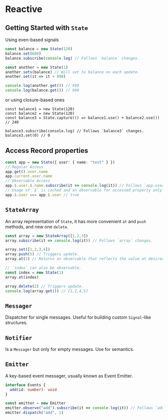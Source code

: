 # Reactive

## Getting Started with `State`

Using even-based signals

```ts
const balance = new State(120)
balance.set(680)
balance.subscribe(console.log) // Follows `balance` changes.

const another = new State(1)
another.sets(balance) // Will set to balance on each update.
another.set(it => it + 998)

console.log(another.get()) // 999
console.log(balance.get()) // 999
```

or using closure-based ones

```
const balance1 = new State(120)
const balance2 = new State(120)
const balance3 = State.capture(() => balance1.use() + balance2.use()) // 240

balance3.subscribe(console.log) // Follows `balance3` changes.
balance3.set(0) // 0
```

## Access Record properties

```ts
const app = new State({ user: { name: "test" } })
// Regular Access
app.get().user.name
app.current.user.name
// Observable Access
app.$.user.$.name.subscribe(it => console.log(it)) // Follows `app.user.name` changes.
// Usage of `$` is cached and an observable for accessed property only created when first accessed.
app.$.user === app.$.user // true
```

## `StateArray`

An array representation of `State`, it has more convenient `at` and `push` methods, and new one `delete`.

```ts
const array = new StateArray([1,2,3])
array.subscribe(it => console.log(it)) // Follows `array` changes.

array.set([1,2,3,4])
array.push(5) // Triggers update.
array.at(2) // Returns an observable that reflects the value at desired index.

// `index` can also be observable.
const index = new State(1)
array.at(index)

array.delete(2) // Triggers update.
console.log(array.get()) // [1,2,4,5]
```

## `Messager`

Dispatcher for single messages. Useful for building custom `Signal`-like structures.

## `Notifier`

Is a `Messager` but only for empty messages. Use for semantics.

## `Emitter`

A key-based event messager, usually known as Event Emitter.

```ts
interface Events {
  add(id: number): void
}

const emitter = new Emitter
emitter.observe("add").subscribe(it => console.log(it)) // Follows `add` events.
emitter.dispatch("add", 1)
```
